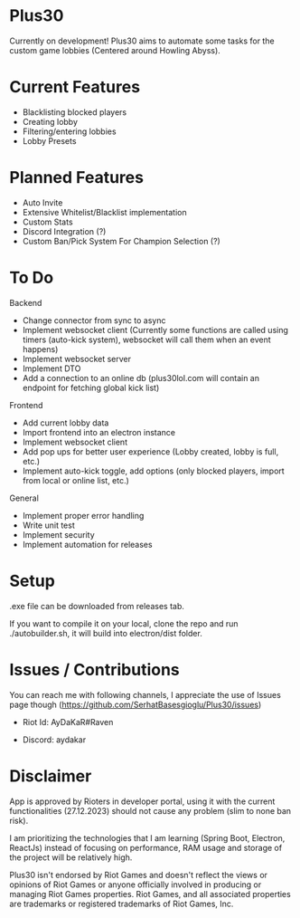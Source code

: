 # Plus30

Currently on development!
Plus30 aims to automate some tasks for the custom game lobbies (Centered around Howling Abyss).

# Current Features

- Blacklisting blocked players
- Creating lobby
- Filtering/entering lobbies
- Lobby Presets

# Planned Features

- Auto Invite
- Extensive Whitelist/Blacklist implementation
- Custom Stats
- Discord Integration (?)
- Custom Ban/Pick System For Champion Selection (?)

# To Do

Backend

- Change connector from sync to async
- Implement websocket client (Currently some functions are called using timers (auto-kick system), websocket will call them when an event happens)
- Implement websocket server
- Implement DTO
- Add a connection to an online db (plus30lol.com will contain an endpoint for fetching global kick list)

Frontend

- Add current lobby data
- Import frontend into an electron instance
- Implement websocket client
- Add pop ups for better user experience (Lobby created, lobby is full, etc.)
- Implement auto-kick toggle, add options (only blocked players, import from local or online list, etc.)

General

- Implement proper error handling
- Write unit test
- Implement security
- Implement automation for releases

# Setup

.exe file can be downloaded from releases tab.

If you want to compile it on your local, clone the repo and run ./autobuilder.sh, it will build into electron/dist folder.

# Issues / Contributions

You can reach me with following channels, I appreciate the use of Issues page though (https://github.com/SerhatBasesgioglu/Plus30/issues)

- Riot Id: AyDaKaR#Raven

- Discord: aydakar

# Disclaimer

App is approved by Rioters in developer portal, using it with the current functionalities (27.12.2023) should not cause any problem (slim to none ban risk).

I am prioritizing the technologies that I am learning (Spring Boot, Electron, ReactJs) instead of focusing on performance, RAM usage and storage of the project will be relatively high.

Plus30 isn't endorsed by Riot Games and doesn't reflect the views or opinions of Riot Games or anyone officially involved in producing or managing Riot Games properties. Riot Games, and all associated properties are trademarks or registered trademarks of Riot Games, Inc.
